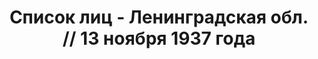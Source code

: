 ---
title: Список лиц - Ленинградская обл. // 13 ноября 1937 года
description: РГАСПИ, ф.17, оп.171, дело 412, лист 177
images:
- /disk/pictures/v04/17-171-412-177.jpg
- /disk/pictures/v04/17-171-412-178.jpg
- /disk/pictures/v04/17-171-412-179.jpg
- /disk/pictures/v04/17-171-412-180.jpg
- /disk/pictures/v04/17-171-412-181.jpg
- /disk/pictures/v04/17-171-412-182.jpg
---
